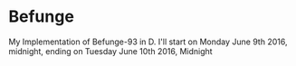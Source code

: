 # Befunge
My Implementation of Befunge-93 in D. 
I'll start on Monday June 9th 2016, midnight, ending on Tuesday June 10th 2016, Midnight
